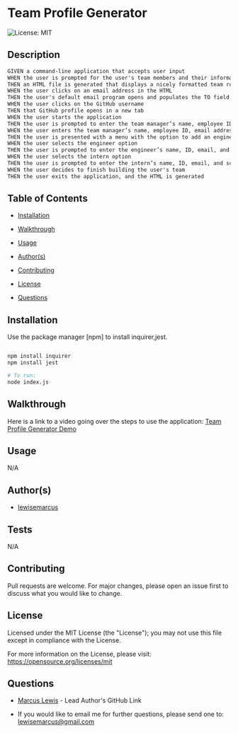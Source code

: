 #  Team Profile Generator

  ![License: MIT ](https://img.shields.io/badge/License-MIT-informational)

  ## Description

  ```md
GIVEN a command-line application that accepts user input
WHEN the user is prompted for the user's team members and their information
THEN an HTML file is generated that displays a nicely formatted team roster based on user input
WHEN the user clicks on an email address in the HTML
THEN the user's default email program opens and populates the TO field of the email with the address
WHEN the user clicks on the GitHub username
THEN that GitHub profile opens in a new tab
WHEN the user starts the application
THEN the user is prompted to enter the team manager’s name, employee ID, email address, and office number
WHEN the user enters the team manager’s name, employee ID, email address, and office number
THEN the user is presented with a menu with the option to add an engineer or an intern or to finish building the user's team
WHEN the user selects the engineer option
THEN the user is prompted to enter the engineer’s name, ID, email, and GitHub username, and the user is taken back to the menu
WHEN the user selects the intern option
THEN the user is prompted to enter the intern’s name, ID, email, and school, and the user is taken back to the menu
WHEN the user decides to finish building the user's team
THEN the user exits the application, and the HTML is generated
```

  ## Table of Contents

  - [Installation](#installation)

  - [Walkthrough](#walkthrough)

  - [Usage](#usage)

  - [Author(s)](#author(s))

  - [Contributing](#contributing)

  - [License](#license)

  - [Questions](#questions)

  ## Installation

  Use the package manager [npm] to install inquirer,jest.
```bash

npm install inquirer
npm install jest

# To run:
node index.js

```

  ## Walkthrough

  Here is a link to a video going over the steps to use the application: [Team Profile Generator Demo](https://www.youtube.com/watch?v=3c-iBn73dDE)

  ## Usage
  
N/A

  ## Author(s)

  - [lewisemarcus](https://github.com/lewisemarcus)


  
## Tests
  
N/A

  ## Contributing
 
  Pull requests are welcome. For major changes, please open an issue first to discuss what you would like to change.

  
## License

  Licensed under the MIT License (the "License"); you may not use this file except in compliance with the License.

  For more information on the License, please visit:  https://opensource.org/licenses/mit

  ## Questions
  
- [Marcus Lewis](https://github.com/lewisemarcus) - Lead Author's GitHub Link
  
- If you would like to email me for further questions, please send one to: <lewisemarcus@gmail.com>
